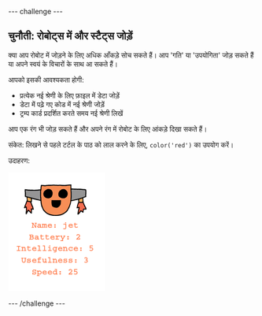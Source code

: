 \--- challenge \---

## चुनौती: रोबोट्स में और स्टैट्स जोड़ें

क्या आप रोबोट में जोड़ने के लिए अधिक आँकड़े सोच सकते हैं। आप 'गति' या 'उपयोगिता' जोड़ सकते हैं या अपने स्वयं के विचारों के साथ आ सकते हैं।

आपको इसकी आवश्यकता होगी:

+ प्रत्येक नई श्रेणी के लिए फ़ाइल में डेटा जोड़ें 
+ डेटा में पढ़े गए कोड में नई श्रेणी जोड़ें
+ ट्रम्प कार्ड प्रदर्शित करते समय नई श्रेणी लिखें

आप एक रंग भी जोड़ सकते हैं और अपने रंग में रोबोट के लिए आंकड़े दिखा सकते हैं।

संकेत: लिखने से पहले टर्टल के पाठ को लाल करने के लिए, `color('red')` का उपयोग करें।

उदाहरण:

![स्क्रीनशॉट](images/robotrumps-jet.png)

\--- /challenge \---